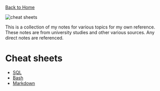 [Back to Home](https://teanlouise.github.io/)

![cheat sheets](https://user-images.githubusercontent.com/19520346/77840265-b8708080-71c8-11ea-9f39-873d9bd546f1.png)

This is a collection of my notes for various topics for my own reference. These 
notes are from university studies and other various sources. Any direct notes 
are referenced.

# Cheat sheets
- [SQL](https://teanlouise.github.io/cheatsheets/SQL)
- [Bash](https://teanlouise.github.io/cheatsheets/Bash)
- [Markdown](https://teanlouise.github.io/cheatsheets/Markdown)
